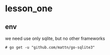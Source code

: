 # lesson_one
## env
we need use only sqlite, but no other frameworks
```shell
# go get -u "github.com/mattn/go-sqlite3"
```

